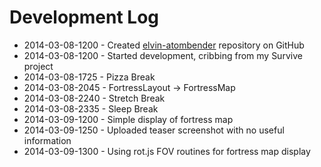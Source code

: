 # Development Log
* 2014-03-08-1200 - Created [elvin-atombender](https://github.com/blinkdog/elvin-atombender) repository on GitHub
* 2014-03-08-1200 - Started development, cribbing from my Survive project
* 2014-03-08-1725 - Pizza Break
* 2014-03-08-2045 - FortressLayout -> FortressMap
* 2014-03-08-2240 - Stretch Break
* 2014-03-08-2335 - Sleep Break
* 2014-03-09-1200 - Simple display of fortress map
* 2014-03-09-1250 - Uploaded teaser screenshot with no useful information
* 2014-03-09-1300 - Using rot.js FOV routines for fortress map display
